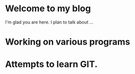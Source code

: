 # Welcome to my blog

I'm glad you are here. I plan to talk about ...
# Working on various programs
# Attempts to learn GIT.
